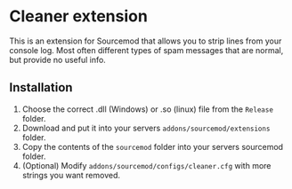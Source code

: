 # Cleaner extension

This is an extension for Sourcemod that allows you to strip lines from your console log. Most often
different types of spam messages that are normal, but provide no useful info.


## Installation

1. Choose the correct .dll (Windows) or .so (linux) file from the `Release` folder.
2. Download and put it into your servers `addons/sourcemod/extensions` folder.
3. Copy the contents of the `sourcemod` folder into your servers sourcemod folder.
4. (Optional) Modify `addons/sourcemod/configs/cleaner.cfg` with more strings you want removed.
